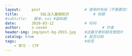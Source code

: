 ```yaml
---
layout:     post   				    # 使用的布局（不需要改）
title:       	SQL注入基础知识			# 标题 
#subtitle:   脚本，xss #副标题
date:       2020-03-12 				# 时间
author:     s-seven 						# 作者
header-img: img/post-bg-2015.jpg 	#这篇文章标题背景图片
catalog: true 						# 是否归档
tags:								#标签
    - 学习 - CTF
---
```

